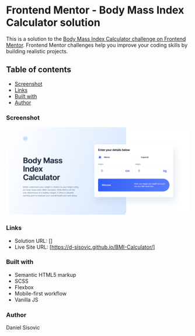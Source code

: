 # Frontend Mentor - Body Mass Index Calculator solution

This is a solution to the [Body Mass Index Calculator challenge on Frontend Mentor](https://www.frontendmentor.io/challenges/body-mass-index-calculator-brrBkfSz1T). Frontend Mentor challenges help you improve your coding skills by building realistic projects. 

## Table of contents

  - [Screenshot](#screenshot)
  - [Links](#links)
  - [Built with](#built-with)
  - [Author](#author)

### Screenshot

![](./screenshot.png)

### Links

- Solution URL: []
- Live Site URL: [https://d-sisovic.github.io/BMI-Calculator/]

### Built with

- Semantic HTML5 markup
- SCSS
- Flexbox
- Mobile-first workflow
- Vanilla JS

### Author

Daniel Sisovic